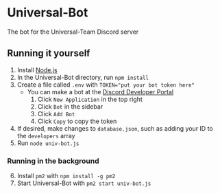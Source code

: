 # Universal-Bot
The bot for the Universal-Team Discord server

## Running it yourself
1. Install [Node.js](https://nodejs.org)
2. In the Universal-Bot directory, run `npm install`
3. Create a file called `.env` with `TOKEN="put your bot token here"`
    - You can make a bot at the [Discord Developer Portal](https://discord.com/developers/applications)
        1. Click `New Application` in the top right
        2. Click `Bot` in the sidebar
        3. Click `Add Bot`
        4. Click `Copy` to copy the token
4. If desired, make changes to `database.json`, such as adding your ID to the `developers` array
5. Run `node univ-bot.js`

### Running in the background
6. Install `pm2` with `npm install -g pm2`
7. Start Universal-Bot with `pm2 start univ-bot.js`
